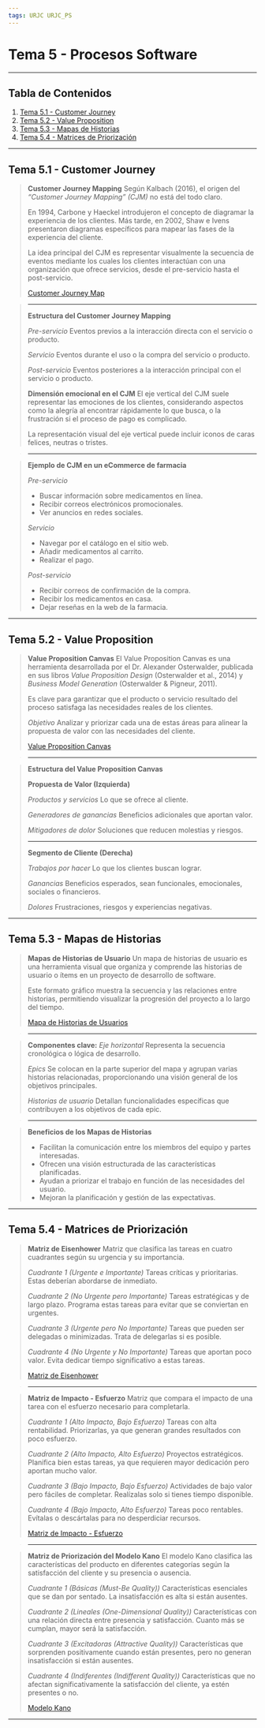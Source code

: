 ```yaml
---
tags: URJC URJC_PS
---
```


# Tema 5 - Procesos Software

---

## Tabla de Contenidos

1. [Tema 5.1 - Customer Journey](#Tema%205.1%20-%20Customer%20Journey)
2. [Tema 5.2 - Value Proposition](#Tema%205.2%20-%20Value%20Proposition)
3. [Tema 5.3 - Mapas de Historias](#Tema%205.3%20-%20Mapas%20de%20Historias)
4. [Tema 5.4 - Matrices de Priorización](#Tema%205.4%20-%20Matrices%20de%20Priorización)

---

## Tema 5.1 - Customer Journey

> **Customer Journey Mapping**
> Según Kalbach (2016), el origen del _“Customer Journey Mapping” (CJM)_ no está del todo claro. 
> 
> En 1994, Carbone y Haeckel introdujeron el concepto de diagramar la experiencia de los clientes. Más tarde, en 2002, Shaw e Ivens presentaron diagramas específicos para mapear las fases de la experiencia del cliente.
> 
> La idea principal del CJM es representar visualmente la secuencia de eventos mediante los cuales los clientes interactúan con una organización que ofrece servicios, desde el pre-servicio hasta el post-servicio.
> 
> [Customer Journey Map](https://miro.com/es/customer-journey-map/que-es-customer-journey-map/)

> ---
> **Estructura del Customer Journey Mapping**
> 
> _Pre-servicio_
> Eventos previos a la interacción directa con el servicio o producto.
> 
> _Servicio_
> Eventos durante el uso o la compra del servicio o producto.
> 
> _Post-servicio_
> Eventos posteriores a la interacción principal con el servicio o producto.
>
> **Dimensión emocional en el CJM**
> El eje vertical del CJM suele representar las emociones de los clientes, considerando aspectos como la alegría al encontrar rápidamente lo que busca, o la frustración si el proceso de pago es complicado.
> 
> La representación visual del eje vertical puede incluir iconos de caras felices, neutras o tristes.

> ---

> **Ejemplo de CJM en un eCommerce de farmacia**
> 
> _Pre-servicio_
> 	- Buscar información sobre medicamentos en línea.
> 	- Recibir correos electrónicos promocionales.
> 	- Ver anuncios en redes sociales.
> 
> _Servicio_
> 	- Navegar por el catálogo en el sitio web.
> 	- Añadir medicamentos al carrito.
> 	- Realizar el pago.
> 
> _Post-servicio_
> 	- Recibir correos de confirmación de la compra.
> 	- Recibir los medicamentos en casa.
> 	- Dejar reseñas en la web de la farmacia.

---

## Tema 5.2 - Value Proposition

> **Value Proposition Canvas**
> El Value Proposition Canvas es una herramienta desarrollada por el Dr. Alexander Osterwalder, publicada en sus libros *Value Proposition Design* (Osterwalder et al., 2014) y *Business Model Generation* (Osterwalder & Pigneur, 2011).
> 
> Es clave para garantizar que el producto o servicio resultado del proceso satisfaga las necesidades reales de los clientes.
> 
> _Objetivo_
> Analizar y priorizar cada una de estas áreas para alinear la propuesta de valor con las necesidades del cliente.
>  
> [Value Proposition Canvas](https://www.strategyzer.com/library/the-value-proposition-canvas)

> ---

> **Estructura del Value Proposition Canvas**
> 
> **Propuesta de Valor (Izquierda)**
> 
>   _Productos y servicios_
>   Lo que se ofrece al cliente.
>   
>   _Generadores de ganancias_
>   Beneficios adicionales que aportan valor.
>   
>   _Mitigadores de dolor_
>   Soluciones que reducen molestias y riesgos.
> 
> ---
> 
> **Segmento de Cliente (Derecha)**
> 
> _Trabajos por hacer_
> Lo que los clientes buscan lograr.
> 
> _Ganancias_
> Beneficios esperados, sean funcionales, emocionales, sociales o financieros.
> 
> _Dolores_
> Frustraciones, riesgos y experiencias negativas.

---

## Tema 5.3 - Mapas de Historias

> **Mapas de Historias de Usuario**
> Un mapa de historias de usuario es una herramienta visual que organiza y comprende las historias de usuario o ítems en un proyecto de desarrollo de software.
> 
> Este formato gráfico muestra la secuencia y las relaciones entre historias, permitiendo visualizar la progresión del proyecto a lo largo del tiempo.
> 
> [Mapa de Historias de Usuarios](https://miro.com/es/plantillas/mapa-historia-de-usuario/)

> ---

> **Componentes clave:**
> _Eje horizontal_
> Representa la secuencia cronológica o lógica de desarrollo.
> 
> _Epics_
> Se colocan en la parte superior del mapa y agrupan varias historias relacionadas, proporcionando una visión general de los objetivos principales.
> 
> _Historias de usuario_
> Detallan funcionalidades específicas que contribuyen a los objetivos de cada epic.

> ---

> **Beneficios de los Mapas de Historias**
> - Facilitan la comunicación entre los miembros del equipo y partes interesadas.
> - Ofrecen una visión estructurada de las características planificadas.
> - Ayudan a priorizar el trabajo en función de las necesidades del usuario.
> - Mejoran la planificación y gestión de las expectativas.

---

## Tema 5.4 - Matrices de Priorización

> **Matriz de Eisenhower**
> Matriz que clasifica las tareas en cuatro cuadrantes según su urgencia y su importancia.
> 
> _Cuadrante 1 (Urgente e Importante)_
> Tareas críticas y prioritarias. Estas deberían abordarse de inmediato.
> 
> _Cuadrante 2 (No Urgente pero Importante)_
> Tareas estratégicas y de largo plazo. Programa estas tareas para evitar que se conviertan en urgentes.
> 
> _Cuadrante 3 (Urgente pero No Importante)_
> Tareas que pueden ser delegadas o minimizadas. Trata de delegarlas si es posible.
> 
> _Cuadrante 4 (No Urgente y No Importante)_
> Tareas que aportan poco valor. Evita dedicar tiempo significativo a estas tareas.
> 
> [Matriz de Eisenhower](https://miro.com/es/planificacion-estrategica/que-es-matriz-eisenhower/)

> ---

> **Matriz de Impacto - Esfuerzo**
> Matriz que compara el impacto de una tarea con el esfuerzo necesario para completarla.
> 
> _Cuadrante 1 (Alto Impacto, Bajo Esfuerzo)_
> Tareas con alta rentabilidad. Priorizarlas, ya que generan grandes resultados con poco esfuerzo.
> 
> _Cuadrante 2 (Alto Impacto, Alto Esfuerzo)_
> Proyectos estratégicos. Planifica bien estas tareas, ya que requieren mayor dedicación pero aportan mucho valor.
> 
> _Cuadrante 3 (Bajo Impacto, Bajo Esfuerzo)_
> Actividades de bajo valor pero fáciles de completar. Realízalas solo si tienes tiempo disponible.
> 
> _Cuadrante 4 (Bajo Impacto, Alto Esfuerzo)_
> Tareas poco rentables. Evítalas o descártalas para no desperdiciar recursos.
> 
> [Matriz de Impacto - Esfuerzo](https://miro.com/es/plantillas/matriz-de-esfuerzo-impacto/)

> ---

> **Matriz de Priorización del Modelo Kano**
> El modelo Kano clasifica las características del producto en diferentes categorías según la satisfacción del cliente y su presencia o ausencia.
> 
> _Cuadrante 1 (Básicas (Must-Be Quality))_
> Características esenciales que se dan por sentado. La insatisfacción es alta si están ausentes.
> 
> _Cuadrante 2 (Lineales (One-Dimensional Quality))_
> Características con una relación directa entre presencia y satisfacción. Cuanto más se cumplan, mayor será la satisfacción.
> 
> _Cuadrante 3 (Excitadoras (Attractive Quality))_
> Características que sorprenden positivamente cuando están presentes, pero no generan insatisfacción si están ausentes.
> 
> _Cuadrante 4 (Indiferentes (Indifferent Quality))_
> Características que no afectan significativamente la satisfacción del cliente, ya estén presentes o no.
> 
> [Modelo Kano](https://miro.com/es/plantillas/modelo-kano/)

---